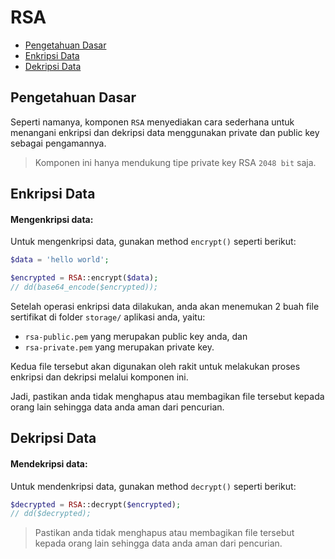 # RSA

<!-- MarkdownTOC autolink="true" autoanchor="true" levels="2,3" bracket="round" lowercase="only_ascii" -->

- [Pengetahuan Dasar](#pengetahuan-dasar)
- [Enkripsi Data](#enkripsi-data)
- [Dekripsi Data](#dekripsi-data)

<!-- /MarkdownTOC -->


<a id="pengetahuan-dasar"></a>
## Pengetahuan Dasar

Seperti namanya, komponen `RSA` menyediakan cara sederhana untuk menangani enkripsi dan dekripsi
data menggunakan private dan public key sebagai pengamannya.

> Komponen ini hanya mendukung tipe private key RSA `2048 bit` saja.


<a id="enkripsi-data"></a>
## Enkripsi Data


#### Mengenkripsi data:

Untuk mengenkripsi data, gunakan method `encrypt()` seperti berikut:

```php
$data = 'hello world';

$encrypted = RSA::encrypt($data);
// dd(base64_encode($encrypted));
```

Setelah operasi enkripsi data dilakukan, anda akan menemukan 2 buah file sertifikat
di folder `storage/` aplikasi anda, yaitu:
  - `rsa-public.pem` yang merupakan public key anda, dan
  - `rsa-private.pem` yang merupakan private key.

Kedua file tersebut akan digunakan oleh rakit untuk melakukan proses enkripsi dan dekripsi
melalui komponen ini.

Jadi, pastikan anda tidak menghapus atau membagikan file tersebut kepada orang lain
sehingga data anda aman dari pencurian.


<a id="dekripsi-string"></a>
## Dekripsi Data


#### Mendekripsi data:

Untuk mendenkripsi data, gunakan method `decrypt()` seperti berikut:

```php
$decrypted = RSA::decrypt($encrypted);
// dd($decrypted);
```

> Pastikan anda tidak menghapus atau membagikan file tersebut kepada orang lain
  sehingga data anda aman dari pencurian.
